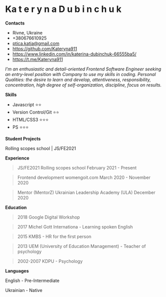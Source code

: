 Ka t e r y n a D u b i n c h u k
==================================

**Contacts**

* Rivne, Ukraine
* +380676610925
* ptica.katia@gmail.com
* https://github.com/Kateryna911
* https://www.linkedin.com/in/katerina-dubinchuk-66555ba5/
* https://t.me/Kateryna911

_I'm an enthusiastic and detail-oriented Frontend Software Engineer seeking an entry-level position with Company to use my skills in coding. 
Personal Qualities: the desire to learn and develop, attentiveness, responsibility, concentration, high degree of self-organization, discipline, focus on results._

**Skills**

* Javascript ⭐⭐
* Version Control/Git ⭐⭐
* HTML/CSS3 ⭐⭐⭐
* PS ⭐⭐⭐

**Student Projects**

Rolling scopes school | JS/FE2021

**Experience**

>JS/FE2021
Rolling scopes school
February 2021 - Present

>Frontend development
womengoit.com
March 2020 - November 2020

>Mentor (MentorZ)
Ukrainian Leadership Academy (ULA)
December 2020

**Education**

> 2018 Google Digital Workshop

> 2017 Michel Gott Internationa - Learning spoken English

> 2015 KMBS - HR for the first person

> 2013 UEM (University of Education Management) - Teacher of psychology

> 2002-2007 KDPU - Psychology

**Languages**

English - Pre-Intermediate

Ukrainian - Native
